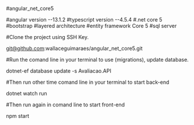 #angular_net_core5

#angular version --13.1.2
#typescript version --4.5.4
#.net core 5
#bootstrap
#layered architecture
#entity framework Core 5
#sql server


#Clone the project using SSH Key.

git@github.com:wallaceguimaraes/angular_net_core5.git

#Run the comand line in your terminal to use (migrations), update database.

dotnet-ef database update -s Avaliacao.API

#Then run other time comand line in your terminal to start back-end

dotnet watch run

#Then run again in comand line to start front-end

npm start

